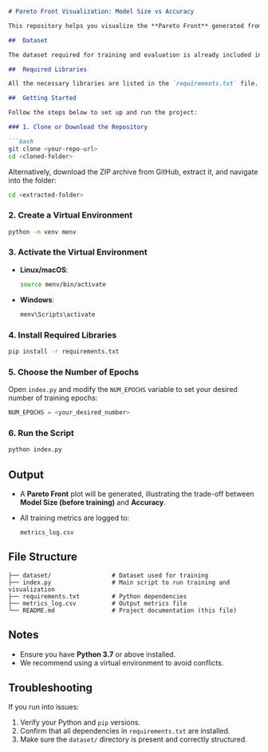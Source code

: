 ````markdown
# Pareto Front Visualization: Model Size vs Accuracy

This repository helps you visualize the **Pareto Front** generated from training different models, comparing **Model Size (before training)** and **Accuracy** across a configurable number of epochs.

##  Dataset

The dataset required for training and evaluation is already included in the repository.

##  Required Libraries

All the necessary libraries are listed in the `requirements.txt` file.

##  Getting Started

Follow the steps below to set up and run the project:

### 1. Clone or Download the Repository

```bash
git clone <your-repo-url>
cd <cloned-folder>
````

Alternatively, download the ZIP archive from GitHub, extract it, and navigate into the folder:

```bash
cd <extracted-folder>
```

### 2. Create a Virtual Environment

```bash
python -m venv menv
```

### 3. Activate the Virtual Environment

* **Linux/macOS**:

  ```bash
  source menv/bin/activate
  ```

* **Windows**:

  ```bash
  menv\Scripts\activate
  ```

### 4. Install Required Libraries

```bash
pip install -r requirements.txt
```

### 5. Choose the Number of Epochs

Open `index.py` and modify the `NUM_EPOCHS` variable to set your desired number of training epochs:

```python
NUM_EPOCHS = <your_desired_number>
```

### 6. Run the Script

```bash
python index.py
```

##  Output

* A **Pareto Front** plot will be generated, illustrating the trade-off between **Model Size (before training)** and **Accuracy**.
* All training metrics are logged to:

  ```text
  metrics_log.csv
  ```

##  File Structure

```text
├── dataset/                 # Dataset used for training
├── index.py                 # Main script to run training and visualization
├── requirements.txt         # Python dependencies
├── metrics_log.csv          # Output metrics file
└── README.md                # Project documentation (this file)
```

##  Notes

* Ensure you have **Python 3.7** or above installed.
* We recommend using a virtual environment to avoid conflicts.

##  Troubleshooting

If you run into issues:

1. Verify your Python and `pip` versions.
2. Confirm that all dependencies in `requirements.txt` are installed.
3. Make sure the `dataset/` directory is present and correctly structured.


